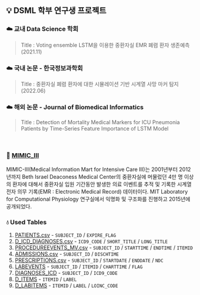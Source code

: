 ## 💡 DSML 학부 연구생 프로젝트
### ☁️ 교내 Data Science 학회 
> Title : Voting ensemble LSTM을 이용한 중환자실 EMR 폐렴 환자 생존예측 (2021.11)

### ☁️ 국내 논문 - 한국정보과학회
> Title : 중환자실 폐렴 환자에 대한 시뮬레이션 기반 시계열 사망 마커 탐지 (2022.06)

### ☁️ 해외 논문 - Journal of Biomedical Informatics
> Title : Detection of Mortality Medical Markers for ICU Pneumonia Patients by Time-Series Feature Importance of LSTM Model

<br>

### 📄 [MIMIC_III](https://mimic.mit.edu/docs/iii/)
MIMIC-III(Medical Information Mart for Intensive Care III)는 2001년부터 2012년까지 Beth Israel Deaconess Medical Center의 중환자실에 머물렀던 4만 명 이상의 환자에 대해서 중환자실 입원 기간동안 발생한 의료 이벤트를 추적 및 기록한 시계열 전자 의무 기록(EMR : Electronic Medical Record) 데이터이다. MIT Laboratory for Computational Physiology 연구실에서 익명화 및 구조화를 진행하고 2015년에 공개되었다.

### 💧 Used Tables
1) [PATIENTS.csv](https://mimic.mit.edu/docs/iii/tables/patients/) - `SUBJECT_ID` / `EXPIRE_FLAG`
2) [D_ICD_DIAGNOSES.csv](https://mimic.mit.edu/docs/iii/tables/d_icd_diagnoses/) - `ICD9_CODE` / `SHORT_TITLE` / `LONG_TITLE`
3) [PROCEDUREEVENTS_MV.csv](https://mimic.mit.edu/docs/iii/tables/procedureevents_mv/) - `SUBJECT_ID` / `STARTTIME` / `ENDTIME` / `ITEMID`
4) [ADMISSIONS.csv](https://mimic.mit.edu/docs/iii/tables/admissions/) - `SUBJECT_ID` / `DISCHTIME`
5) [PRESCRIPTIONS.csv](https://mimic.mit.edu/docs/iii/tables/prescriptions/) - `SUBJECT_ID` / `STARTDATE` / `ENDDATE` / `NDC`
6) [LABEVENTS](https://mimic.mit.edu/docs/iii/tables/labevents/) - `SUBJECT_ID` / `ITEMID` / `CHARTTIME` / `FLAG`
7) [DIAGNOSES_ICD](https://mimic.mit.edu/docs/iii/tables/diagnoses_icd/) - `SUBJECT_ID` / `ICD9_CODE`
8) [D_ITEMS](https://mimic.mit.edu/docs/iii/tables/d_items/) - `ITEMID` / `LABEL`
9) [D_LABITEMS](https://mimic.mit.edu/docs/iii/tables/d_labitems/) - `ITEMID` / `LABEL` / `LOINC_CODE`
